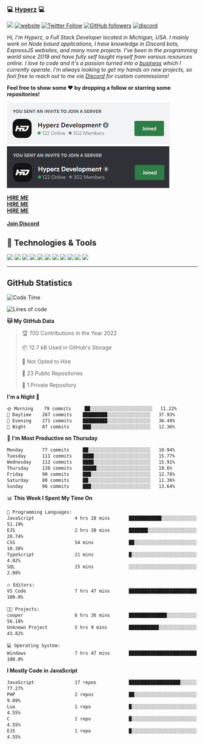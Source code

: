 ### 💻 [Hyperz][website] 💻

![](https://komarev.com/ghpvc/?username=itz-hyperz&label=Views&color=lightgrey)
[![website](https://img.shields.io/badge/Website-9B9B9B.svg?&style=flat-square&logo=Google-Chrome&logoColor=white&link=https://store.hyperz.net)](https://store.hyperz.net)
[![Twitter Follow](https://img.shields.io/twitter/follow/itz_hyperz?label=Follow)](https://twitter.com/intent/follow?screen_name=itz_hyperz)
[![GitHub followers](https://img.shields.io/github/followers/itz-hyperz?label=Follow&style=social)](https://github.com/itz-hyperz)
[![discord](https://img.shields.io/badge/Join_Discord-5865F2.svg?&style=flat-square&logo=discord&logoColor=white&link=https://store.hyperz.net/discord)](https://store.hyperz.net/discord)

*Hi, I'm Hyperz, a Full Stack Developer located in Michigan, USA. I mainly work on Node based applications, I have knowledge in Discord bots, ExpressJS websites, and many more projects. I've been in the programming world since 2019 and have fully self taught myself from various resources online. I love to code and it's a passion turned into a [business][website] which I currently operate. I'm always looking to get my hands on new projects, so feel free to reach out to me via [Discord][discord] for custom commissions!*

<b>Feel free to show some ❤️ by dropping a follow or starring some repositories!</b>

![Discord](https://raw.githubusercontent.com/itz-hyperz/itz-hyperz/master/light-new.png#gh-light-mode-only)
![Discord](https://raw.githubusercontent.com/itz-hyperz/itz-hyperz/master/dark-new.png#gh-dark-mode-only)

**[HIRE ME][hireme]**<br>
**[HIRE ME][hireme]**<br>
**[HIRE ME][hireme]**<br>
<br>
**[Join Discord][discord]**

## 🔧 Technologies & Tools

![](https://img.shields.io/badge/OS-Ubuntu-informational?style=flat&logo=ubuntu&logoColor=white&color=9B9B9B)
![](https://img.shields.io/badge/Editor-VS_Code-informational?style=flat&logo=vscode&logoColor=white&color=9B9B9B)
![](https://img.shields.io/badge/Code-JavaScript-informational?style=flat&logo=javascript&logoColor=white&color=9B9B9B)
![](https://img.shields.io/badge/Code-Node.JS-nformational?style=flat&logo=nodedotjs&logoColor=white&color=9B9B9B)
![](https://img.shields.io/badge/Code-Java-informational?style=flat&logo=java&logoColor=white&color=9B9B9B)
![](https://img.shields.io/badge/Code-Python-informational?style=flat&logo=python&logoColor=white&color=9B9B9B)
![](https://img.shields.io/badge/Code-HTML%20&%20CSS-informational?style=flat&logo=HTML5&logoColor=white&color=9B9B9B)
![](https://img.shields.io/badge/Tools-MySQL-informational?style=flat&logo=mysql&logoColor=white&color=9B9B9B)
![](https://img.shields.io/badge/Tools-NPM-informational?style=flat&logo=npm&logoColor=white&color=9B9B9B)
![](https://img.shields.io/badge/Tools-Spotify-informational?style=flat&logo=spotify&logoColor=white&color=9B9B9B)
![](https://img.shields.io/badge/Tools-GitHub-informational?style=flat&logo=github&logoColor=white&color=9B9B9B)

----

## GitHub Statistics

<!--START_SECTION:waka-->
![Code Time](http://img.shields.io/badge/Code%20Time-263%20hrs%2012%20mins-blue)

![Lines of code](https://img.shields.io/badge/From%20Hello%20World%20I%27ve%20Written-58%20Thousand%20lines%20of%20code-blue)

**🐱 My GitHub Data** 

> 🏆 700 Contributions in the Year 2022
 > 
> 📦 12.7 kB Used in GitHub's Storage 
 > 
> 🚫 Not Opted to Hire
 > 
> 📜 23 Public Repositories 
 > 
> 🔑 1 Private Repository 
 > 
**I'm a Night 🦉** 

```text
🌞 Morning    79 commits     ██░░░░░░░░░░░░░░░░░░░░░░░   11.22% 
🌆 Daytime    267 commits    █████████░░░░░░░░░░░░░░░░   37.93% 
🌃 Evening    271 commits    █████████░░░░░░░░░░░░░░░░   38.49% 
🌙 Night      87 commits     ███░░░░░░░░░░░░░░░░░░░░░░   12.36%

```
📅 **I'm Most Productive on Thursday** 

```text
Monday       77 commits     ██░░░░░░░░░░░░░░░░░░░░░░░   10.94% 
Tuesday      111 commits    ████░░░░░░░░░░░░░░░░░░░░░   15.77% 
Wednesday    112 commits    ████░░░░░░░░░░░░░░░░░░░░░   15.91% 
Thursday     138 commits    █████░░░░░░░░░░░░░░░░░░░░   19.6% 
Friday       90 commits     ███░░░░░░░░░░░░░░░░░░░░░░   12.78% 
Saturday     80 commits     ██░░░░░░░░░░░░░░░░░░░░░░░   11.36% 
Sunday       96 commits     ███░░░░░░░░░░░░░░░░░░░░░░   13.64%

```


📊 **This Week I Spent My Time On** 

```text
💬 Programming Languages: 
JavaScript               4 hrs 28 mins       ████████████░░░░░░░░░░░░░   51.19% 
EJS                      2 hrs 30 mins       ███████░░░░░░░░░░░░░░░░░░   28.74% 
CSS                      54 mins             ██░░░░░░░░░░░░░░░░░░░░░░░   10.38% 
TypeScript               21 mins             █░░░░░░░░░░░░░░░░░░░░░░░░   4.02% 
SQL                      15 mins             ░░░░░░░░░░░░░░░░░░░░░░░░░   2.88%

🔥 Editors: 
VS Code                  7 hrs 47 mins       █████████████████████████   100.0%

🐱‍💻 Projects: 
cooper                   6 hrs 36 mins       ██████████████░░░░░░░░░░░   56.18% 
Unknown Project          5 hrs 9 mins        ███████████░░░░░░░░░░░░░░   43.82%

💻 Operating System: 
Windows                  7 hrs 47 mins       █████████████████████████   100.0%

```

**I Mostly Code in JavaScript** 

```text
JavaScript               17 repos            ███████████████████░░░░░░   77.27% 
PHP                      2 repos             ██░░░░░░░░░░░░░░░░░░░░░░░   9.09% 
Lua                      1 repo              █░░░░░░░░░░░░░░░░░░░░░░░░   4.55% 
C                        1 repo              █░░░░░░░░░░░░░░░░░░░░░░░░   4.55% 
EJS                      1 repo              █░░░░░░░░░░░░░░░░░░░░░░░░   4.55%

```



<!--END_SECTION:waka-->

[website]: https://store.hyperz.net
[twitter]: https://twitter.com/itz_hyperz
[twitch]: https://twitch.tv/itzhyperzlive
[youtube]: https://youtube.com/thatguyhyperz
[discord]: https://store.hyperz.net/discord
[hireme]: mailto:itzhyperzyt@gmail.com
